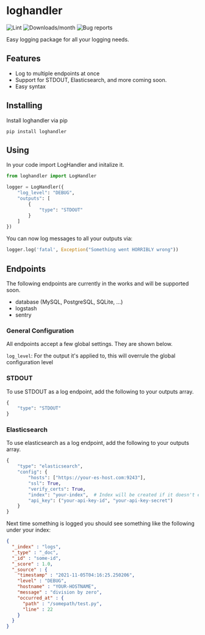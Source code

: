 # loghandler

![Lint](https://github.com/math280h/loghandler/actions/workflows/type-lint.yml/badge.svg)
![Downloads/month](https://img.shields.io/pypi/dm/loghandler)
![Bug reports](https://img.shields.io/github/issues-search/math280h/loghandler?label=Open%20bug%20reports&query=label%3Abug)

Easy logging package for all your logging needs.

## Features

- Log to multiple endpoints at once
- Support for STDOUT, Elasticsearch, and more coming soon.
- Easy syntax

## Installing

Install loghandler via pip
```shell
pip install loghandler
```

## Using

In your code import LogHandler and initalize it.
```python
from loghandler import LogHandler

logger = LogHandler({
    "log_level": "DEBUG",
    "outputs": [
        {
            "type": "STDOUT"
        }
    ]
})
```

You can now log messages to all your outputs via:
```python
logger.log('fatal', Exception("Something went HORRIBLY wrong"))
```

## Endpoints

The following endpoints are currently in the works and will be supported soon.

* database (MySQL, PostgreSQL, SQLite, ...)
* logstash
* sentry

### General Configuration

All endpoints accept a few global settings. They are shown below.

`log_level`: For the output it's applied to, this will overrule the global configuration level

### STDOUT

To use STDOUT as a log endpoint, add the following to your outputs array.
````python
{
    "type": "STDOUT"
}
````

### Elasticsearch

To use elasticsearch as a log endpoint, add the following to your outputs array.
````python
{
    "type": "elasticsearch", 
    "config": {
        "hosts": ["https://your-es-host.com:9243"],
        "ssl": True,
        "verify_certs": True,
        "index": "your-index",  # Index will be created if it doesn't exist
        "api_key": ("your-api-key-id", "your-api-key-secret")
    }
}
````

Next time something is logged you should see something like the following under your index:
````json
{
  "_index" : "logs",
  "_type" : "_doc",
  "_id" : "some-id",
  "_score" : 1.0,
  "_source" : {
    "timestamp" : "2021-11-05T04:16:25.250206",
    "level" : "DEBUG",
    "hostname" : "YOUR-HOSTNAME",
    "message" : "division by zero",
    "occurred_at" : {
      "path" : "/somepath/test.py",
      "line" : 22
    }
  }
}
````